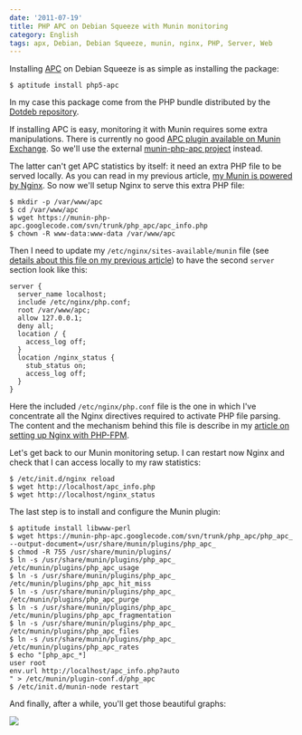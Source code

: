```yaml
---
date: '2011-07-19'
title: PHP APC on Debian Squeeze with Munin monitoring
category: English
tags: apx, Debian, Debian Squeeze, munin, nginx, PHP, Server, Web
---
```


Installing [APC](https://php.net/manual/en/book.apc.php) on Debian Squeeze is
as simple as installing the package:

```shell-session
$ aptitude install php5-apc
```

In my case this package come from the PHP bundle distributed by the [Dotdeb
repository](https://www.dotdeb.org).

If installing APC is easy, monitoring it with Munin requires some extra
manipulations. There is currently no good [APC plugin available on Munin
Exchange](https://exchange.munin-monitoring.org/plugins/search?keyword=apc). So
we'll use the external [munin-php-apc
project](https://code.google.com/p/munin-php-apc/) instead.

The latter can't get APC statistics by itself: it need an extra PHP file to be
served locally. As you can read in my previous article, [my Munin is powered by
Nginx]({filename}/2011/munin-monitor-debian-squeeze-server.md).
So now we'll setup Nginx to serve this extra PHP file:

```shell-session
$ mkdir -p /var/www/apc
$ cd /var/www/apc
$ wget https://munin-php-apc.googlecode.com/svn/trunk/php_apc/apc_info.php
$ chown -R www-data:www-data /var/www/apc
```

Then I need to update my `/etc/nginx/sites-available/munin` file (see [details
about this file on my previous
article]({filename}/2011/munin-monitor-debian-squeeze-server.md))
to have the second `server` section look like this:

```nginx
server {
  server_name localhost;
  include /etc/nginx/php.conf;
  root /var/www/apc;
  allow 127.0.0.1;
  deny all;
  location / {
    access_log off;
  }
  location /nginx_status {
    stub_status on;
    access_log off;
  }
}
```

Here the included `/etc/nginx/php.conf` file is the one in which I've
concentrate all the Nginx directives required to activate PHP file parsing. The
content and the mechanism behind this file is describe in my [article on
setting up Nginx with
PHP-FPM]({filename}/2011/nginx-php-fpm-mysql-debian-squeeze-server.md).

Let's get back to our Munin monitoring setup. I can restart now Nginx and check
that I can access locally to my raw statistics:

```shell-session
$ /etc/init.d/nginx reload
$ wget http://localhost/apc_info.php
$ wget http://localhost/nginx_status
```

The last step is to install and configure the Munin plugin:

```shell-session
$ aptitude install libwww-perl
$ wget https://munin-php-apc.googlecode.com/svn/trunk/php_apc/php_apc_ --output-document=/usr/share/munin/plugins/php_apc_
$ chmod -R 755 /usr/share/munin/plugins/
$ ln -s /usr/share/munin/plugins/php_apc_ /etc/munin/plugins/php_apc_usage
$ ln -s /usr/share/munin/plugins/php_apc_ /etc/munin/plugins/php_apc_hit_miss
$ ln -s /usr/share/munin/plugins/php_apc_ /etc/munin/plugins/php_apc_purge
$ ln -s /usr/share/munin/plugins/php_apc_ /etc/munin/plugins/php_apc_fragmentation
$ ln -s /usr/share/munin/plugins/php_apc_ /etc/munin/plugins/php_apc_files
$ ln -s /usr/share/munin/plugins/php_apc_ /etc/munin/plugins/php_apc_rates
$ echo "[php_apc_*]
user root
env.url http://localhost/apc_info.php?auto
" > /etc/munin/plugin-conf.d/php_apc
$ /etc/init.d/munin-node restart
```

And finally, after a while, you'll get those beautiful graphs:

![]({attach}php-apc-munin-graphs.png)
